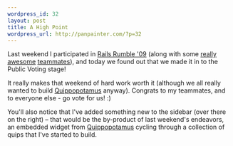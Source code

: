 ```yaml
--- 
wordpress_id: 32
layout: post
title: A High Point
wordpress_url: http://panpainter.com/?p=32
---
```


Last weekend I participated in [Rails Rumble '09](http://r09.railsrumble.com) (along with some [really](http://twitter.com/WanderingMatt) [awesome](http://twitter.com/texel) [teammates](http://twitter.com/waloeiii)), and today we found out that we made it in to the Public Voting stage!

It really makes that weekend of hard work worth it (although we all really wanted to build [Quippopotamus](http://quippopotam.us) anyway). Congrats to my teammates, and to everyone else - go vote for us! :)

You'll also notice that I've added something new to the sidebar (over there on the right) &ndash; that would be the by-product of last weekend's endeavors, an embedded widget from [Quippopotamus](http://quippopotam.us) cycling through a collection of quips that I've started to build.
